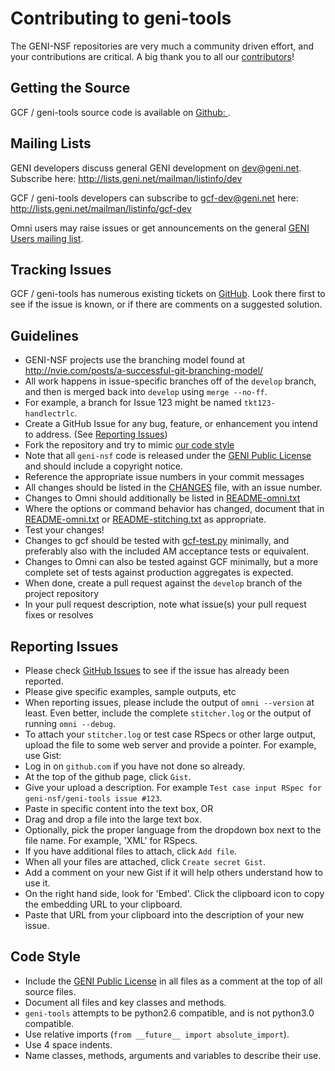 # Contributing to geni-tools

The GENI-NSF repositories are very much a community driven effort, and
your contributions are critical. A big thank you to all our [contributors](CONTRIBUTORS.md)!

## Getting the Source
GCF / geni-tools source code is available on [Github: ](https://github.com/GENI-NSF/geni-tools).

## Mailing Lists
GENI developers discuss general GENI development on dev@geni.net. Subscribe here: http://lists.geni.net/mailman/listinfo/dev

GCF / geni-tools developers can subscribe to gcf-dev@geni.net here: http://lists.geni.net/mailman/listinfo/gcf-dev

Omni users may raise issues or get announcements on the general [GENI Users mailing list](https://groups.google.com/forum/#!forum/geni-users).

## Tracking Issues
GCF / geni-tools has numerous existing tickets on [GitHub](https://github.com/GENI-NSF/geni-tools/issues). Look there first to see if the issue is known, or if there are comments on a suggested solution.

## Guidelines
 - GENI-NSF projects use the branching model found at
 http://nvie.com/posts/a-successful-git-branching-model/
  - All work happens in issue-specific branches off of the `develop`
  branch, and then is merged back into `develop` using `merge --no-ff`.
   - For example, a branch for Issue 123 might be named `tkt123-handlectrlc`.
 - Create a GitHub Issue for any bug, feature, or enhancement you
 intend to address. (See [Reporting Issues](#reporting-issues))
 - Fork the repository and try to mimic [our code style](#code-style)
 - Note that all `geni-nsf` code is released under the [GENI Public
 License](LICENSE.txt) and should include a copyright notice.
 - Reference the appropriate issue numbers in your commit messages
 - All changes should be listed in the [CHANGES](CHANGES) file, with an issue
 number.
  - Changes to Omni should additionally be listed in
 [README-omni.txt](README-omni.txt)
 - Where the options or command behavior has changed, document that in
 [README-omni.txt](README-omni.txt) or [README-stitching.txt](README-stitching.txt) as appropriate.
 - Test your changes!
  - Changes to gcf should be tested with [gcf-test.py](src/gcf-test.py) minimally, and
 preferably also with the included AM acceptance tests or equivalent.
  - Changes to Omni can also be tested against GCF minimally, but a
 more complete set of tests against production aggregates is expected.
 - When done, create a pull request against the `develop` branch of
 the project repository
 - In your pull request description, note what issue(s) your pull
 request fixes or resolves

## Reporting Issues ##
 - Please check [GitHub Issues](https://github.com/GENI-NSF/geni-tools/issues) to see if the issue has already been reported.
 - Please give specific examples, sample outputs, etc
 - When reporting issues, please include the output of `omni --version` at least. Even better, include the complete `stitcher.log` or the output of running `omni --debug`.
 - To attach your `stitcher.log` or test case RSpecs or other large output, upload the file to some web server and provide a pointer. For example, use Gist:
  - Log in on `github.com` if you have not done so already.
  - At the top of the github page, click `Gist`.
  - Give your upload a description. For example `Test case input RSpec for geni-nsf/geni-tools issue #123`.
  - Paste in specific content into the text box, OR
  - Drag and drop a file into the large text box.
   - Optionally, pick the proper language from the dropdown box next to the file name. For example, 'XML' for RSpecs.
  - If you have additional files to attach, click `Add file`.
  - When all your files are attached, click `Create secret Gist`.
  - Add a comment on your new Gist if it will help others understand how to use it.
  - On the right hand side, look for 'Embed'. Click the clipboard icon to copy the embedding URL to your clipboard.
  - Paste that URL from your clipboard into the description of your new issue.

## Code Style ##
 - Include the [GENI Public License](LICENSE.txt) in all files as a comment at the top of all source files.
 - Document all files and key classes and methods.
 - `geni-tools` attempts to be python2.6 compatible, and is not python3.0 compatible.
 - Use relative imports (`from __future__ import absolute_import`).
 - Use 4 space indents.
 - Name classes, methods, arguments and variables to describe their use.
